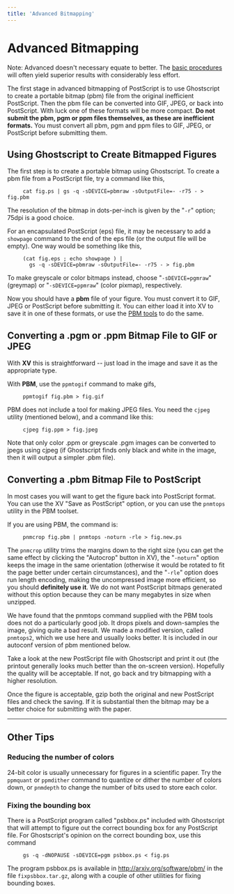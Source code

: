 ```yaml
---
title: 'Advanced Bitmapping'
---
```

Advanced Bitmapping
===================

<span class="note">Note:</span> Advanced doesn't necessary equate to
better. The [basic procedures](procedure) will often yield superior
results with considerably less effort.

The first stage in advanced bitmapping of PostScript is to use
Ghostscript to create a portable bitmap (pbm) file from the original
inefficient PostScript. Then the pbm file can be converted into GIF,
JPEG, or back into PostScript. With luck one of these formats will be
more compact. **Do not submit the pbm, pgm or ppm files themselves, as
these are inefficient formats.** You must convert all pbm, pgm and ppm
files to GIF, JPEG, or PostScript before submitting them.

Using Ghostscript to Create Bitmapped Figures
---------------------------------------------

The first step is to create a portable bitmap using Ghostscript. To
create a pbm file from a PostScript file, try a command like this,

         cat fig.ps | gs -q -sDEVICE=pbmraw -sOutputFile=- -r75 - > fig.pbm

The resolution of the bitmap in dots-per-inch is given by the "`-r`"
option; 75dpi is a good choice.

For an encapsulated PostScript (eps) file, it may be necessary to add a
`showpage` command to the end of the eps file (or the output file will
be empty). One way would be something like this,

         (cat fig.eps ; echo showpage ) |
           gs -q -sDEVICE=pbmraw -sOutputFile=- -r75 - > fig.pbm

To make greyscale or color bitmaps instead, choose "`-sDEVICE=pgmraw`"
(greymap) or "`-sDEVICE=ppmraw`" (color pixmap), respectively.

Now you should have a **pbm** file of your figure. You must convert it
to GIF, JPEG or PostScript before submitting it. You can either load it
into XV to save it in one of these formats, or use the [PBM
tools](software) to do the same.

Converting a .pgm or .ppm Bitmap File to GIF or JPEG
----------------------------------------------------

With **XV** this is straightforward -- just load in the image and save
it as the appropriate type.

With **PBM**, use the `ppmtogif` command to make gifs,

         ppmtogif fig.pbm > fig.gif

PBM does not include a tool for making JPEG files. You need the `cjpeg`
utility (mentioned below), and a command like this:

         cjpeg fig.ppm > fig.jpeg

Note that only color .ppm or greyscale .pgm images can be converted to
jpegs using cjpeg (if Ghostscript finds only black and white in the
image, then it will output a simpler .pbm file).

Converting a .pbm Bitmap File to PostScript
-------------------------------------------

In most cases you will want to get the figure back into PostScript
format. You can use the XV "Save as PostScript" option, or you can use
the `pnmtops` utility in the PBM toolset.

If you are using PBM, the command is:

         pnmcrop fig.pbm | pnmtops -noturn -rle > fig.new.ps

The `pnmcrop` utility trims the margins down to the right size (you can
get the same effect by clicking the "Autocrop" button in XV), the
"`-noturn`" option keeps the image in the same orientation (otherwise it
would be rotated to fit the page better under certain circumstances),
and the "`-rle`" option does run length encoding, making the
uncompressed image more efficient, so you should **definitely use it**.
We do not want PostScript bitmaps generated without this option because
they can be many megabytes in size when unzipped.

We have found that the pnmtops command supplied with the PBM tools does
not do a particularly good job. It drops pixels and down-samples the
image, giving quite a bad result. We made a modified version, called
`pnmtops2`, which we use here and usually looks better. It is included
in our autoconf version of pbm mentioned below.

Take a look at the new PostScript file with Ghostscript and print it out
(the printout generally looks much better than the on-screen version).
Hopefully the quality will be acceptable. If not, go back and try
bitmapping with a higher resolution.

Once the figure is acceptable, gzip both the original and new PostScript
files and check the saving. If it is substantial then the bitmap may be
a better choice for submitting with the paper.

------------------------------------------------------------------------

Other Tips
----------

### Reducing the number of colors

24-bit color is usually unnecessary for figures in a scientific paper.
Try the `ppmquant` or `ppmdither` command to quantize or dither the
number of colors down, or `pnmdepth` to change the number of bits used
to store each color.

### Fixing the bounding box

There is a PostScript program called "psbbox.ps" included with
Ghostscript that will attempt to figure out the correct bounding box for
any PostScript file. For Ghostscript's opinion on the correct bounding
box, use this command

         gs -q -dNOPAUSE -sDEVICE=pgm psbbox.ps < fig.ps

The program psbbox.ps is available in <http://arxiv.org/software/pbm/>
in the file `fixpsbbox.tar.gz`, along with a couple of other utilities
for fixing bounding boxes.
